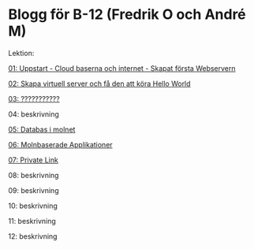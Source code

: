 # Blogg för B-12 (Fredrik O och André M)

Lektion:

[01: Uppstart - Cloud baserna och internet - Skapat första Webservern](01.md)

[02: Skapa virtuell server och få den att köra Hello World](02.md)

[03: ???????????](03.md)

04: beskrivning

[05: Databas i molnet](05.md)

[06: Molnbaserade Applikationer](06.md)

[07: Private Link](07.md)

08: beskrivning

09: beskrivning

10: beskrivning

11: beskrivning

12: beskrivning
